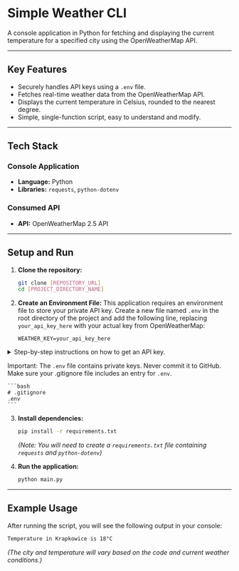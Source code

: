 # Simple Weather CLI

A console application in Python for fetching and displaying the current temperature for a specified city using the OpenWeatherMap API.

---

## Key Features

-   Securely handles API keys using a `.env` file.
-   Fetches real-time weather data from the OpenWeatherMap API.
-   Displays the current temperature in Celsius, rounded to the nearest degree.
-   Simple, single-function script, easy to understand and modify.

---

## Tech Stack

### Console Application
-   **Language:** Python
-   **Libraries:** `requests`, `python-dotenv`

### Consumed API
-   **API:** OpenWeatherMap 2.5 API

---

## Setup and Run

1.  **Clone the repository:**
    ```bash
    git clone [REPOSITORY_URL]
    cd [PROJECT_DIRECTORY_NAME]
    ```
2.  **Create an Environment File:**
This application requires an environment file to store your private API key.
Create a new file named `.env` in the root directory of the project and add the following line, replacing `your_api_key_here` with your actual key from OpenWeatherMap:

    ```
    WEATHER_KEY=your_api_key_here
    ```
<details>
<summary>Step-by-step instructions on how to get an API key.</summary>

- Go to the [OpenWeatherMap](https://openweathermap.org/) website and create a free account.
- Navigate to the "API keys" tab in your user dashboard.
- You will find a default API key already generated for you. Copy this key.
</details>

Important: The `.env` file contains private keys. Never commit it to GitHub. Make sure your .gitignore file includes an entry for `.env`.

    ```bash
    # .gitignore
    .env
    ```

3.  **Install dependencies:**
    ```bash
    pip install -r requirements.txt
    ```
    *(Note: You will need to create a `requirements.txt` file containing `requests` and `python-dotenv`)*

4.  **Run the application:**
    ```bash
    python main.py
    ```

---

## Example Usage

After running the script, you will see the following output in your console:

```bash
Temperature in Krapkowice is 18°C
```

*(The city and temperature will vary based on the code and current weather conditions.)*

